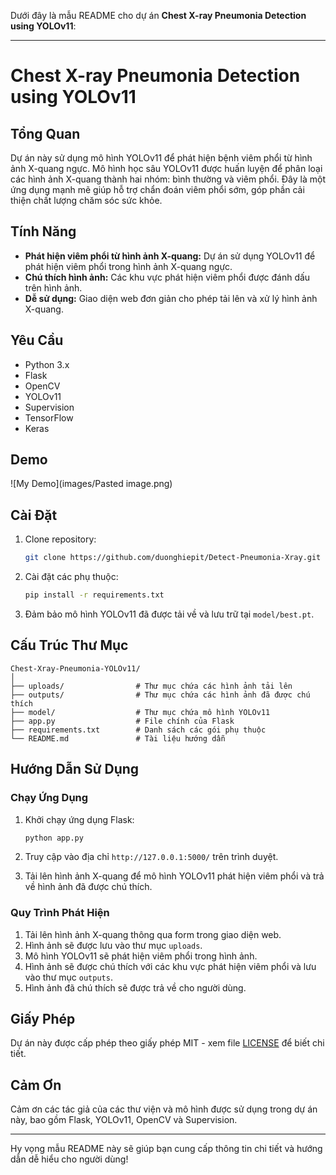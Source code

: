 Dưới đây là mẫu README cho dự án **Chest X-ray Pneumonia Detection using YOLOv11**:

---

# Chest X-ray Pneumonia Detection using YOLOv11

## Tổng Quan
Dự án này sử dụng mô hình YOLOv11 để phát hiện bệnh viêm phổi từ hình ảnh X-quang ngực. Mô hình học sâu YOLOv11 được huấn luyện để phân loại các hình ảnh X-quang thành hai nhóm: bình thường và viêm phổi. Đây là một ứng dụng mạnh mẽ giúp hỗ trợ chẩn đoán viêm phổi sớm, góp phần cải thiện chất lượng chăm sóc sức khỏe.

## Tính Năng
- **Phát hiện viêm phổi từ hình ảnh X-quang:** Dự án sử dụng YOLOv11 để phát hiện viêm phổi trong hình ảnh X-quang ngực.
- **Chú thích hình ảnh:** Các khu vực phát hiện viêm phổi được đánh dấu trên hình ảnh.
- **Dễ sử dụng:** Giao diện web đơn giản cho phép tải lên và xử lý hình ảnh X-quang.

## Yêu Cầu
- Python 3.x
- Flask
- OpenCV
- YOLOv11
- Supervision
- TensorFlow
- Keras

## Demo
![My Demo](images/Pasted image.png)

## Cài Đặt

1. Clone repository:
    ```bash
    git clone https://github.com/duonghiepit/Detect-Pneumonia-Xray.git
    ```

2. Cài đặt các phụ thuộc:
    ```bash
    pip install -r requirements.txt
    ```

3. Đảm bảo mô hình YOLOv11 đã được tải về và lưu trữ tại `model/best.pt`.

## Cấu Trúc Thư Mục

```
Chest-Xray-Pneumonia-YOLOv11/
│
├── uploads/                # Thư mục chứa các hình ảnh tải lên
├── outputs/                # Thư mục chứa các hình ảnh đã được chú thích
├── model/                  # Thư mục chứa mô hình YOLOv11
├── app.py                  # File chính của Flask
├── requirements.txt        # Danh sách các gói phụ thuộc
└── README.md               # Tài liệu hướng dẫn
```

## Hướng Dẫn Sử Dụng

### Chạy Ứng Dụng

1. Khởi chạy ứng dụng Flask:
    ```bash
    python app.py
    ```

2. Truy cập vào địa chỉ `http://127.0.0.1:5000/` trên trình duyệt.

3. Tải lên hình ảnh X-quang để mô hình YOLOv11 phát hiện viêm phổi và trả về hình ảnh đã được chú thích.

### Quy Trình Phát Hiện

1. Tải lên hình ảnh X-quang thông qua form trong giao diện web.
2. Hình ảnh sẽ được lưu vào thư mục `uploads`.
3. Mô hình YOLOv11 sẽ phát hiện viêm phổi trong hình ảnh.
4. Hình ảnh sẽ được chú thích với các khu vực phát hiện viêm phổi và lưu vào thư mục `outputs`.
5. Hình ảnh đã chú thích sẽ được trả về cho người dùng.

## Giấy Phép
Dự án này được cấp phép theo giấy phép MIT - xem file [LICENSE](LICENSE) để biết chi tiết.

## Cảm Ơn
Cảm ơn các tác giả của các thư viện và mô hình được sử dụng trong dự án này, bao gồm Flask, YOLOv11, OpenCV và Supervision.

---

Hy vọng mẫu README này sẽ giúp bạn cung cấp thông tin chi tiết và hướng dẫn dễ hiểu cho người dùng!
